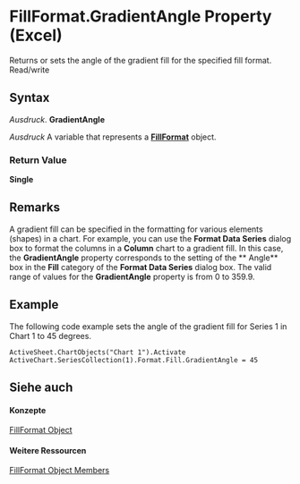 
# FillFormat.GradientAngle Property (Excel)

Returns or sets the angle of the gradient fill for the specified fill format. Read/write


## Syntax

 _Ausdruck_. **GradientAngle**

 _Ausdruck_ A variable that represents a **[FillFormat](b602e09e-97ab-bfbe-1796-bc44ebb7dc28.md)** object.


### Return Value

 **Single**


## Remarks

A gradient fill can be specified in the formatting for various elements (shapes) in a chart. For example, you can use the  **Format Data Series** dialog box to format the columns in a **Column** chart to a gradient fill. In this case, the **GradientAngle** property corresponds to the setting of the ** Angle** box in the **Fill** category of the **Format Data Series** dialog box. The valid range of values for the **GradientAngle** property is from 0 to 359.9.


## Example

The following code example sets the angle of the gradient fill for Series 1 in Chart 1 to 45 degrees.


```
ActiveSheet.ChartObjects("Chart 1").Activate 
ActiveChart.SeriesCollection(1).Format.Fill.GradientAngle = 45
```


## Siehe auch


#### Konzepte


[FillFormat Object](b602e09e-97ab-bfbe-1796-bc44ebb7dc28.md)
#### Weitere Ressourcen


[FillFormat Object Members](http://msdn.microsoft.com/library/da1a1680-4b9d-c6fb-6562-bf1ec9f57921%28Office.15%29.aspx)